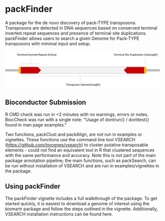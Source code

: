 # packFinder
A package for the de novo discovery of pack-TYPE transposons. Transposons are detected in DNA sequences based on conserved terminal inverted repeat sequences and presence of terminal site duplications. packFinder allows users to search a given Genome for Pack-TYPE transposons with minimal input and setup.

![**Important structural features of Pack-TYPE transposons**](vignettes/tirSeq.jpg)

## Bioconductor Submission
R CMD check was run in <2 minutes with no warnings, errors or notes. BiocCheck was run with a single note: 
"Usage of dontrun{} / donttest{} found in man page examples."

Two functions, packClust and packAlign, are not run in examples or vignettes. These functions use the command line tool VSEARCH (https://github.com/torognes/vsearch) to cluster putative transposable elements - could not find an equivalent tool in R that clustered sequences with the same performance and accuracy. Note this is not part of the main package annotation pipeline; the main functions, such as packSearch, can be run without installation of VSEARCH and are run in examples/vignettes in the package. 

## Using packFinder
The packFinder vignette includes a full walkthrough of the package. To get started quickly, it is easiest to download a genome of interest using the biomartr package and follow the steps outlined in the vignette. Additionally, VSEARCH installation instructions can be found here.

